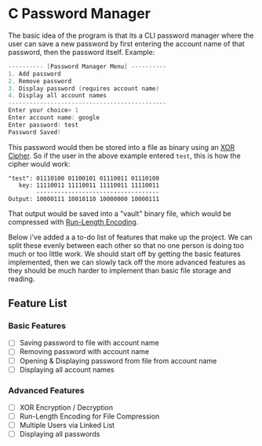 # C Password Manager

The basic idea of the program is that its a CLI password manager where the user can save a new password by first entering the account name of that password, then the password itself. Example:
```C
---------- [Password Manager Menu] ----------
1. Add password
2. Remove password
3. Display password (requires account name)
4. Display all account names
---------------------------------------------
Enter your choice> 1
Enter account name: google
Enter password: test
Password Saved!
```
This password would then be stored into a file as binary using an [XOR Cipher](https://en.wikipedia.org/wiki/XOR_cipher). So if the user in the above example entered `test`, this is how the cipher would work:

```
"test": 01110100 01100101 01110011 01110100
   key: 11110011 11110011 11110011 11110011
        -----------------------------------
Output: 10000111 10010110 10000000 10000111
```
That output would be saved into a "vault" binary file, which would be compressed with [Run-Length Encoding](https://en.m.wikipedia.org/wiki/Run-length_encoding).

Below i've added a a to-do list of features that make up the project. We can split these evenly between each other so that no one person is doing too much or too little work. We should start off by getting the basic features implemented, then we can slowly tack off the more advanced features as they should be much harder to implement than basic file storage and reading. 


## Feature List
### Basic Features
- [ ] Saving password to file with account name
- [ ] Removing password with account name
- [ ] Opening & Displaying password from file from account name
- [ ] Displaying all account names
### Advanced Features
 - [ ] XOR Encryption / Decryption
 - [ ] Run-Length Encoding for File Compression
 - [ ] Multiple Users via Linked List
 - [ ] Displaying all passwords
